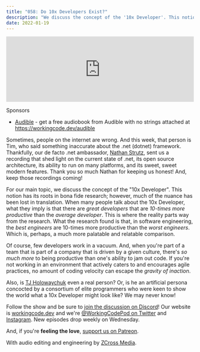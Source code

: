 ```yaml
---
title: "058: Do 10x Developers Exist?"
description: "We discuss the concept of the '10x Developer'. This notion has its roots in bona fide research; however, much of the nuance has been lost in translation."
date: 2022-01-19
---
```


<iframe allow="autoplay *; encrypted-media *; fullscreen *" frameborder="0" height="175" style="width:100%;max-width:900px;overflow:hidden;background:transparent;" sandbox="allow-forms allow-popups allow-same-origin allow-scripts allow-storage-access-by-user-activation allow-top-navigation-by-user-activation" src="https://embed.podcasts.apple.com/us/podcast/058-do-10x-developers-exist/id1544142288?i=1000548344009"></iframe>

Sponsors
- [Audible](https://workingcode.dev/audible) - get a free audiobook from Audible with no strings attached at https://workingcode.dev/audible

Sometimes, people on the internet are wrong. And this week, that person is Tim, who said something inaccurate about the .net (dotnet) framework. Thankfully, our de facto .net ambassador, [Nathan Strutz][nathan-strutz], sent us a recording that shed light on the current state of .net, its open source architecture, its ability to run on many platforms, and its sweet, sweet modern features. Thank you so much Nathan for keeping us honest! And, keep those recordings coming!

For our main topic, we discuss the concept of the "10x Developer". This notion has its roots in bona fide research; however, much of the nuance has been lost in translation. When many people talk about the 10x Developer, what they imply is that there are _great developers_ that are _10-times more productive_ than the _average developer_. This is where the reality parts way from the research. What the research found is that, in software engineering, the _best engineers_ are 10-times more productive than the _worst engineers_. Which is, perhaps, a much more palatable and relatable comparison.

Of course, few developers work in a vacuum. And, when you're part of a team that is part of a company that is driven by a given culture, there's _so much more_ to being productive than one's ability to jam out code. If you're not working in an environment that actively caters to and encourages agile practices, no amount of coding velocity can escape the _gravity of inaction_.

Also, is [TJ Holowaychuk][tj-holowaychuk] even a real person? Or, is he an artificial persona concocted by a consortium of elite programmers who were keen to show the world what a 10x Developer might look like? We may never know!

Follow the show and be sure to [join the discussion on Discord][working-code-discord]! Our website is [workingcode.dev][working-code] and we're [@WorkingCodePod on Twitter][working-code-twitter] and [Instagram][working-code-instagram]. New episodes drop weekly on Wednesday.

And, if you're **feeling the love**, [support us on Patreon][working-code-patreon].

[nathan-strutz]: https://www.dopefly.com/
[tj-holowaychuk]: https://github.com/tj
[working-code]: https://workingcode.dev/
[working-code-discord]: https://workingcode.dev/discord/
[working-code-twitter]: https://www.twitter.com/workingcodepod/
[working-code-instagram]: https://www.instagram.com/workingcodepod/
[working-code-patreon]: https://www.patreon.com/workingcodepod

With audio editing and engineering by [ZCross Media](https://www.zcross.media/).

